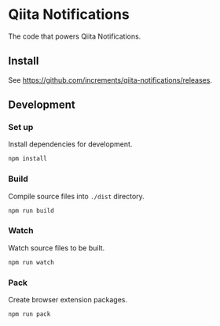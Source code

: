 # Qiita Notifications
The code that powers Qiita Notifications.

## Install
See https://github.com/increments/qiita-notifications/releases.

## Development
### Set up
Install dependencies for development.

```sh
npm install
```

### Build
Compile source files into `./dist` directory.

```sh
npm run build
```

### Watch
Watch source files to be built.

```sh
npm run watch
```

### Pack
Create browser extension packages.

```sh
npm run pack
```
